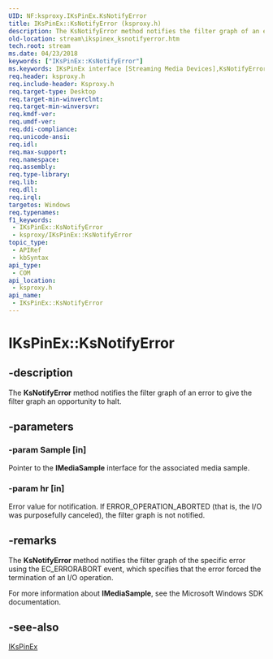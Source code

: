 ```yaml
---
UID: NF:ksproxy.IKsPinEx.KsNotifyError
title: IKsPinEx::KsNotifyError (ksproxy.h)
description: The KsNotifyError method notifies the filter graph of an error to give the filter graph an opportunity to halt.
old-location: stream\ikspinex_ksnotifyerror.htm
tech.root: stream
ms.date: 04/23/2018
keywords: ["IKsPinEx::KsNotifyError"]
ms.keywords: IKsPinEx interface [Streaming Media Devices],KsNotifyError method, IKsPinEx.KsNotifyError, IKsPinEx::KsNotifyError, KsNotifyError, KsNotifyError method [Streaming Media Devices], KsNotifyError method [Streaming Media Devices],IKsPinEx interface, ksproxy/IKsPinEx::KsNotifyError, ksproxy_41c855aa-58a3-4bf6-bb8a-1eb8dfe2a3e1.xml, stream.ikspinex_ksnotifyerror
req.header: ksproxy.h
req.include-header: Ksproxy.h
req.target-type: Desktop
req.target-min-winverclnt: 
req.target-min-winversvr: 
req.kmdf-ver: 
req.umdf-ver: 
req.ddi-compliance: 
req.unicode-ansi: 
req.idl: 
req.max-support: 
req.namespace: 
req.assembly: 
req.type-library: 
req.lib: 
req.dll: 
req.irql: 
targetos: Windows
req.typenames: 
f1_keywords:
 - IKsPinEx::KsNotifyError
 - ksproxy/IKsPinEx::KsNotifyError
topic_type:
 - APIRef
 - kbSyntax
api_type:
 - COM
api_location:
 - ksproxy.h
api_name:
 - IKsPinEx::KsNotifyError
---
```


# IKsPinEx::KsNotifyError


## -description

The <b>KsNotifyError</b> method notifies the filter graph of an error to give the filter graph an opportunity to halt.

## -parameters

### -param Sample [in]


Pointer to the <b>IMediaSample</b> interface for the associated media sample.

### -param hr [in]


Error value for notification. If ERROR_OPERATION_ABORTED (that is, the I/O was purposefully canceled), the filter graph is not notified.

## -remarks

The <b>KsNotifyError</b> method notifies the filter graph of the specific error using the EC_ERRORABORT event, which specifies that the error forced the termination of an I/O operation.

For more information about <b>IMediaSample</b>, see the Microsoft Windows SDK documentation.

## -see-also

<a href="/windows-hardware/drivers/ddi/ksproxy/nn-ksproxy-ikspinex">IKsPinEx</a>

